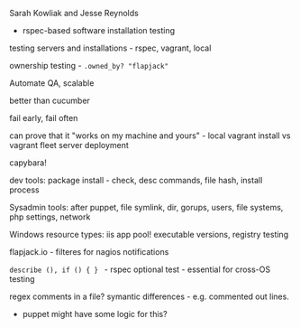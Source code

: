 Sarah Kowliak and Jesse Reynolds

- rspec-based software installation testing

testing servers and installations - rspec, vagrant, local

ownership testing - `.owned_by? "flapjack"`

Automate QA, scalable

better than cucumber

fail early, fail often

can prove that it "works on my machine and yours" - local vagrant install vs vagrant fleet server deployment

capybara!

dev tools: package install - check, desc commands, file hash, install process

Sysadmin tools: after puppet, file symlink, dir, gorups, users, file systems, php settings, network

Windows resource types: iis app pool! executable versions, registry testing

flapjack.io - filteres for nagios notifications

`describe (), if () { } ` - rspec optional test - essential for cross-OS testing

regex comments in a file? symantic differences - e.g. commented out lines. 
 - puppet might have some logic for this?
